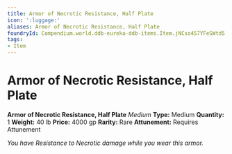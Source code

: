 ```yaml
---
title: Armor of Necrotic Resistance, Half Plate
icon: ':luggage:'
aliases: Armor of Necrotic Resistance, Half Plate
foundryId: Compendium.world.ddb-eureka-ddb-items.Item.jNCso457YFeSWtd5
tags:
- Item
---
```


# Armor of Necrotic Resistance, Half Plate

**Armor of Necrotic Resistance, Half Plate**
_Medium_
**Type:** Medium
**Quantity:** 1
**Weight:** 40 lb
**Price:** 4000 gp
**Rarity:** Rare
**Attunement:** Requires Attunement

*You have Resistance to Necrotic damage while you wear this armor.*